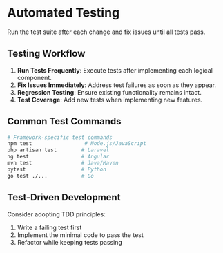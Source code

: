 # Automated Testing

Run the test suite after each change and fix issues until all tests pass.

## Testing Workflow

1. **Run Tests Frequently**: Execute tests after implementing each logical component.
2. **Fix Issues Immediately**: Address test failures as soon as they appear.
3. **Regression Testing**: Ensure existing functionality remains intact.
4. **Test Coverage**: Add new tests when implementing new features.

## Common Test Commands

```bash
# Framework-specific test commands
npm test                 # Node.js/JavaScript
php artisan test        # Laravel
ng test                 # Angular
mvn test                # Java/Maven
pytest                  # Python
go test ./...           # Go
```

## Test-Driven Development

Consider adopting TDD principles:

1. Write a failing test first
2. Implement the minimal code to pass the test
3. Refactor while keeping tests passing
